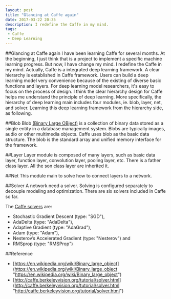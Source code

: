 ```yaml
---
layout: post
title: "Glancing at Caffe again"
date: 2017-03-22 20:35
description: I redefine the Caffe in my mind.
tags:
 - Caffe
 - Deep Learning
---
```


##Glancing at Caffe again
I have been learning Caffe for several months. At the beginning, I just think that is a project to implement a specific machine learning progress. But now, I have change my mind. I redefine the Caffe in my mind. Actually, Caffe is a integrated deep learning framework. A clear hierarchy is established in Caffe framework. Users  can build a deep learning model very convenience because of the existing of diverse basic functions and layers.  For deep learning model researchers, it's easy to focus on the process of design. I think the clear hierarchy design for Caffe helps me understand the principle of deep learning. More specifically, the hierarchy of deep learning main includes four modules, ie. blob, layer, net, and solver. Learning this deep learning framework from the hierarchy side, as following.

##Blob
Blob [(Binary Large OBject)](https://en.wikipedia.org/wiki/Binary_large_object)  is a collection of binary data stored as a single entity in a database management system. Blobs are typically images, audio or other multimedia objects. Caffe uses blob as the basic data structure. The blob is the standard array and unified memory interface for the framework.

##Layer
Layer module is composed of many layers, such as basic data layer,  function layer, convolution layer, pooling layer, etc. There is a father class layer. All the son class layer are inherited it. 

##Net
This module main to solve how to connect layers to a network.

##Solver
A network need a solver. Solving is configured separately to decouple modeling and optimization. There are six solvers included in Caffe so far.

The [Caffe solvers](http://caffe.berkeleyvision.org/tutorial/solver.html) are:

- Stochastic Gradient Descent (type: "SGD"),
- AdaDelta (type: "AdaDelta"),
- Adaptive Gradient (type: "AdaGrad"),
- Adam (type: "Adam"),
- Nesterov’s Accelerated Gradient (type: "Nesterov") and
- RMSprop (type: "RMSProp")


##Reference
- [https://en.wikipedia.org/wiki/Binary_large_object](https://en.wikipedia.org/wiki/Binary_large_object "https://en.wikipedia.org/wiki/Binary_large_object")
- [http://caffe.berkeleyvision.org/tutorial/solver.html](http://caffe.berkeleyvision.org/tutorial/solver.html "http://caffe.berkeleyvision.org/tutorial/solver.html")
